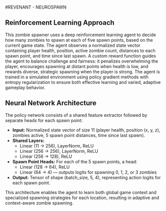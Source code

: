 
#REVENANT - NEUROSPAWN
## Reinforcement Learning Approach

This zombie spawner uses a deep reinforcement learning agent to decide how many zombies to spawn at each of five spawn points, based on the current game state. The agent observes a normalized state vector containing player health, position, active zombie count, distances to each spawn point, and time since last spawn. A custom reward function guides the agent to balance challenge and fairness: it penalizes overwhelming the player, encourages spawning at distant points when health is low, and rewards diverse, strategic spawning when the player is strong. The agent is trained in a simulated environment using policy gradient methods with entropy regularization to ensure both effective learning and varied, adaptive gameplay behavior.

## Neural Network Architecture

The policy network consists of a shared feature extractor followed by separate heads for each spawn point:

- **Input:** Normalized state vector of size 11 (player health, position (x, y, z), zombies active, 5 spawn point distances, time since last spawn).
- **Shared Layers:**  
  - Linear (11 → 256), LayerNorm, ReLU  
  - Linear (256 → 256), LayerNorm, ReLU  
  - Linear (256 → 128), ReLU  
- **Spawn Point Heads:** For each of the 5 spawn points, a head:
  - Linear (128 → 64), ReLU  
  - Linear (64 → 4) — outputs logits for spawning 0, 1, 2, or 3 zombies  
- **Output:** Tensor of shape (batch_size, 5, 4), representing action logits for each spawn point.

This architecture enables the agent to learn both global game context and specialized spawning strategies for each location, resulting in adaptive and context-aware zombie spawning.
